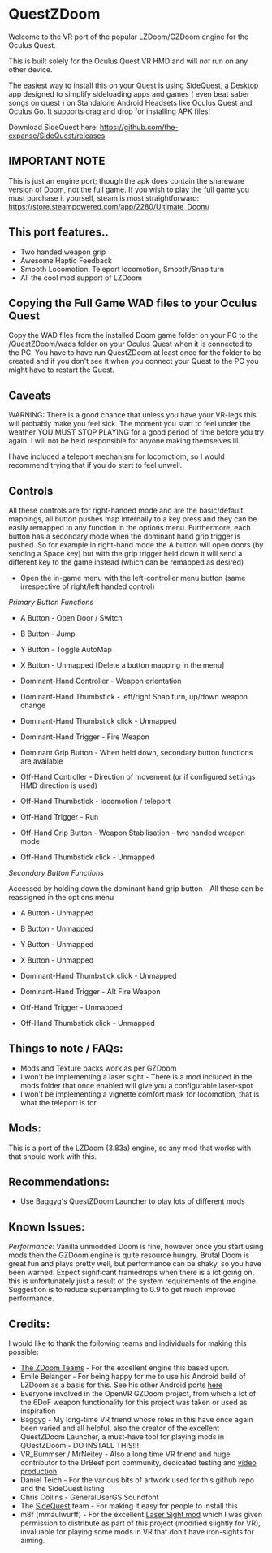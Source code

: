 QuestZDoom
==========

Welcome to the VR port of the popular LZDoom/GZDoom engine for the Oculus Quest.

This is built solely for the Oculus Quest VR HMD and will *not* run on any other device.

The easiest way to install this on your Quest is using SideQuest, a Desktop app designed to simplify sideloading apps and games ( even beat saber songs on quest ) on Standalone Android Headsets like Oculus Quest and Oculus Go. It supports drag and drop for installing APK files!

Download SideQuest here:
https://github.com/the-expanse/SideQuest/releases



IMPORTANT NOTE
--------------

This is just an engine port; though the apk does contain the shareware version of Doom, not the full game. If you wish to play the full game you must purchase it yourself, steam is most straightforward:  https://store.steampowered.com/app/2280/Ultimate_Doom/



This port features..
--------------------

* Two handed weapon grip
* Awesome Haptic Feedback
* Smooth Locomotion, Teleport locomotion, Smooth/Snap turn
* All the cool mod support of LZDoom


Copying the Full Game WAD files to your Oculus Quest
----------------------------------------------------

Copy the WAD files from the installed Doom game folder on your PC to the /QuestZDoom/wads folder on your Oculus Quest when it is connected to the PC. You have to have run QuestZDoom at least once for the folder to be created and if you don't see it when you connect your Quest to the PC you might have to restart the Quest.



Caveats
-------

WARNING:  There is a good chance that unless you have your VR-legs this will probably make you feel  sick. The moment you start to feel under the weather YOU MUST STOP PLAYING for a good period of time before you try again. I will not be held responsible for anyone making themselves ill.

I have included a teleport mechanism for locomotiom, so I would recommend trying that if you do start to feel unwell.


Controls
--------

All these controls are for right-handed mode and are the basic/default mappings, all button pushes map internally to a key press and they can be easily remapped to any function in the options menu. Furthermore, each button has a secondary mode when the dominant hand grip trigger is pushed. So for example in right-hand mode the A button will open doors (by sending a Space key) but with the grip trigger held down it will send a different key to the game instead (which can be remapped as desired)


* Open the in-game menu with the left-controller menu button (same irrespective of right/left handed control)

*Primary Button Functions*

* A Button - Open Door / Switch
* B Button - Jump
* Y Button - Toggle AutoMap
* X Button - Unmapped  [Delete a button mapping in the menu]

* Dominant-Hand Controller - Weapon orientation
* Dominant-Hand Thumbstick - left/right Snap turn, up/down weapon change
* Dominant-Hand Thumbstick click - Unmapped
* Dominant-Hand Trigger - Fire Weapon
* Dominant Grip Button - When held down, secondary button functions are available

* Off-Hand Controller - Direction of movement (or if configured settings HMD direction is used)
* Off-Hand Thumbstick - locomotion / teleport
* Off-Hand Trigger - Run
* Off-Hand Grip Button - Weapon Stabilisation - two handed weapon mode
* Off-Hand Thumbstick click - Unmapped

*Secondary Button Functions*

Accessed by holding down the dominant hand grip button - All these can be reassigned in the options menu

* A Button - Unmapped
* B Button - Unmapped
* Y Button - Unmapped
* X Button - Unmapped

* Dominant-Hand Thumbstick click - Unmapped
* Dominant-Hand Trigger - Alt Fire Weapon

* Off-Hand Trigger - Unmapped
* Off-Hand Thumbstick click - Unmapped


Things to note / FAQs:
----------------------

* Mods and Texture packs work as per GZDoom
* I won't be implementing a laser sight - There is a mod included in the mods folder that once enabled will give you a configurable laser-spot
* I won't be implementing a vignette comfort mask for locomotion, that is what the teleport is for


Mods:
-----

This is a port of the LZDoom (3.83a) engine, so any mod that works with that should work with this.


Recommendations:
----------------

* Use Baggyg's QuestZDoom Launcher to play lots of different mods


Known Issues:
-------------

_Performance_: Vanilla unmodded Doom is fine, however once you start using mods then the GZDoom engine is quite resource hungry. Brutal Doom is great fun and plays pretty well, but performance can be shaky, so you have been warned. Expect significant framedrops when there is a lot going on, this is unfortunately just a result of the system requirements of the engine. Suggestion is to reduce supersampling to 0.9 to get much improved performance.


Credits:
--------

I would like to thank the following teams and individuals for making this possible:

* [The ZDoom Teams](https://zdoom.org/index) - For the excellent engine this based upon.
* Emile Belanger - For being happy for me to use his Android build of LZDoom as a basis for this. See his other Android ports [here](http://www.beloko.com/)
* Everyone involved in the OpenVR GZDoom project, from which a lot of the 6DoF weapon functionality for this project was taken or used as inspiration
* Baggyg - My long-time VR friend whose roles in this have once again been varied and all helpful, also the creator of the excellent QuestZDoom Launcher, a must-have tool for playing mods in QUestZDoom - DO INSTALL THIS!!!
* VR_Bummser / MrNeitey - Also a long time VR friend and huge contributor to the DrBeef port community, dedicated testing and [video production](https://www.youtube.com/user/MrNeitey/videos)
* Daniel Teich - For the various bits of artwork used for this github repo and the SideQuest listing
* Chris Collins - GeneralUserGS Soundfont
* The [SideQuest](https://sidequestvr.com/#/news) team - For making it easy for people to install this
* m8f (mmaulwurff) - For the excellent [Laser Sight mod](https://github.com/mmaulwurff/laser-sight) which I was given permission to distribute as part of this project (modified slightly for VR), invaluable for playing some mods in VR that don't have iron-sights for aiming.
